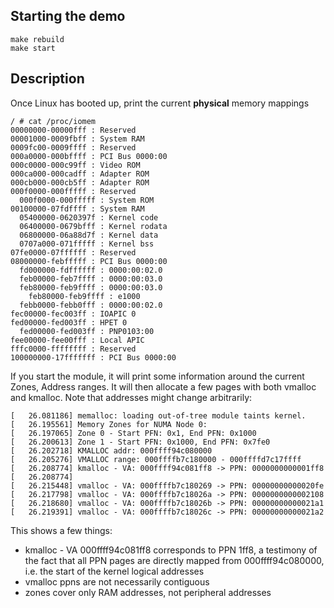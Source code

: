 
## Starting the demo

```shell
make rebuild
make start
```

## Description
Once Linux has booted up, print the current **physical** memory mappings
```
/ # cat /proc/iomem
00000000-00000fff : Reserved
00001000-0009fbff : System RAM
0009fc00-0009ffff : Reserved
000a0000-000bffff : PCI Bus 0000:00
000c0000-000c99ff : Video ROM
000ca000-000cadff : Adapter ROM
000cb000-000cb5ff : Adapter ROM
000f0000-000fffff : Reserved
  000f0000-000fffff : System ROM
00100000-07fdffff : System RAM
  05400000-0620397f : Kernel code
  06400000-0679bfff : Kernel rodata
  06800000-06a88d7f : Kernel data
  0707a000-071fffff : Kernel bss
07fe0000-07ffffff : Reserved
08000000-febfffff : PCI Bus 0000:00
  fd000000-fdffffff : 0000:00:02.0
  feb00000-feb7ffff : 0000:00:03.0
  feb80000-feb9ffff : 0000:00:03.0
    feb80000-feb9ffff : e1000
  febb0000-febb0fff : 0000:00:02.0
fec00000-fec003ff : IOAPIC 0
fed00000-fed003ff : HPET 0
  fed00000-fed003ff : PNP0103:00
fee00000-fee00fff : Local APIC
fffc0000-ffffffff : Reserved
100000000-17fffffff : PCI Bus 0000:00
```

If you start the module, it will print some information around the current Zones, Address ranges. It will then allocate a few pages with both vmalloc and kmalloc. Note that addresses might change arbitrarily:
```
[   26.081186] memalloc: loading out-of-tree module taints kernel.
[   26.195561] Memory Zones for NUMA Node 0:
[   26.197065] Zone 0 - Start PFN: 0x1, End PFN: 0x1000
[   26.200613] Zone 1 - Start PFN: 0x1000, End PFN: 0x7fe0
[   26.202718] KMALLOC addr: 000ffff94c080000
[   26.205276] VMALLOC range: 000ffffb7c180000 - 000ffffd7c17ffff
[   26.208774] kmalloc - VA: 000ffff94c081ff8 -> PPN: 0000000000001ff8
[   26.208774] 
[   26.215448] vmalloc - VA: 000ffffb7c180269 -> PPN: 00000000000020fe
[   26.217798] vmalloc - VA: 000ffffb7c18026a -> PPN: 0000000000002108
[   26.218680] vmalloc - VA: 000ffffb7c18026b -> PPN: 00000000000021a1
[   26.219391] vmalloc - VA: 000ffffb7c18026c -> PPN: 00000000000021a2
```

This shows a few things:
- kmalloc - VA 000ffff94c081ff8 corresponds to PPN 1ff8, a testimony of the fact that all PPN pages are directly mapped from 000ffff94c080000, i.e. the start of the kernel logical addresses
- vmalloc ppns are not necessarily contiguous
- zones cover only RAM addresses, not peripheral addresses